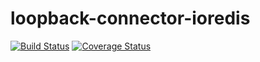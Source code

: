 # loopback-connector-ioredis

[![Build Status](https://travis-ci.org/Wiredcraft/loopback-connector-ioredis.svg?branch=master)](https://travis-ci.org/Wiredcraft/loopback-connector-ioredis) [![Coverage Status](https://coveralls.io/repos/github/Wiredcraft/loopback-connector-ioredis/badge.svg?branch=master)](https://coveralls.io/github/Wiredcraft/loopback-connector-ioredis?branch=master)
